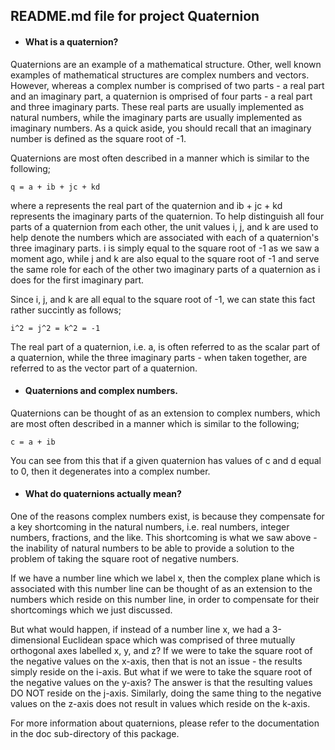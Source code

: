 ## README.md file for project Quaternion


* #### What is a quaternion?

Quaternions are an example of a mathematical structure. Other, well known
examples of mathematical structures are complex numbers and vectors.
However, whereas a complex number is comprised of two
parts - a real part and an imaginary part, a quaternion is omprised of
four parts - a real part and three imaginary parts. These real parts are
usually implemented as natural numbers, while the imaginary parts are usually
implemented as imaginary numbers. As a quick aside, you should recall that
an imaginary number is defined as the square root of -1.

Quaternions are most often described in a manner which is similar to the
following;

```
q = a + ib + jc + kd
```

where a represents the real part of the quaternion and ib + jc + kd
represents the imaginary parts of the quaternion. To help distinguish
all four parts of a quaternion from each other, the unit values i, j,
and k are used to help denote the numbers which are associated with each
of a quaternion's three imaginary parts. i is simply equal to the square root of -1
as we saw a moment ago, while j and k are also equal to the square root of -1
and serve the same role for each of the other two imaginary parts of a
quaternion as i does for the first imaginary part.

Since i, j, and k are all equal to the square root of -1, we can state this
fact rather succintly as follows;

```
i^2 = j^2 = k^2 = -1
```

The real part of a quaternion, i.e. a, is often referred to as the scalar
part of a quaternion, while the three imaginary parts - when taken together,
are referred to as the vector part of a quaternion.


* #### Quaternions and complex numbers.

Quaternions can be thought of as an extension to complex numbers, which
are most often described in a manner which is similar to the following;

```
c = a + ib
```

You can see from this that if a given quaternion has values of c and d
equal to 0, then it degenerates into a complex number.


* #### What do quaternions actually mean?

One of the reasons complex numbers exist, is because they compensate
for a key shortcoming in the natural numbers, i.e. real numbers, integer numbers,
fractions, and the like. This shortcoming is what we saw above - the
inability of natural numbers to be able to provide a solution to the
problem of taking the square root of negative numbers.

If we have a number line which we label x, then the complex plane which is associated
with this number line can be thought of as an extension to the numbers which reside 
on this number line, in order to compensate for their shortcomings which we just discussed.

But what would happen, if instead of a number line x, we had a 3-dimensional
Euclidean space which was comprised of three mutually orthogonal axes labelled
x, y, and z? If we were to take the square root of the negative values on the
x-axis, then that is not an issue - the results simply reside on the i-axis.
But what if we were to take the square root of the negative values on the
y-axis? The answer is that the resulting values DO NOT reside on the j-axis.
Similarly, doing the same thing to the negative values on the z-axis does not
result in values which reside on the k-axis.



For more information about quaternions, please refer to the documentation
in the doc sub-directory of this package.